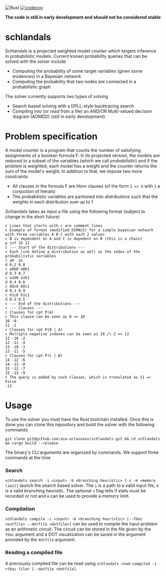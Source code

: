 ![Rust](https://github.com/AlexandreDubray/schlandals/actions/workflows/rust.yml/badge.svg)
[![codecov](https://codecov.io/gh/AlexandreDubray/schlandals/branch/main/graph/badge.svg?token=J4J2I9Q9KX)](https://codecov.io/gh/AlexandreDubray/schlandals)

**The code is still in early development and should not be considered stable**

# schlandals

Schlandals is a projected weighted model counter which targets inference in probabilistic models.
Current known probability queries that can be solved with the solver include
  - Computing the probability of some target variables (given some evidences) in a Bayesian network
  - Computing the probability that two nodes are connected in a probabilistic graph

The solver currently supports two types of solving
  - Search based solving with a DPLL-style backtracing search
  - Compiling into (or read from a file) an AND/OR Multi-valued decision diagram (AOMDD) (still in early development)

# Problem specification

A model counter is a  program that counts the number of satisfying assignments of a boolean formula F.
In its projected version, the models are reduced to a subset of the variables (which we call *probabilistic*) and if the problem is weighted, each model has a weight
and the counter returns the sum of the model's weight.
In addition to that, we impose two more constraints
  - All clauses in the formula F are Horn clauses (of the form `I => h` with `I` a conjuction of literals)
  - The probabilistic variables are partioned into *distributions* such that the weights in each distribution sum up to 1

Schlandals takes as input a file using the following format (subject to change in the short future)
```
c Lines that starts with c are comment lines
c Example of format (modified DIMACS) for a simple bayesian network with three variables A B C with each 2 values
c B is dependent on A and C is depedent on B (this is a chain)
p cnf 16 11
c --- Start of the distributions ---
c Each line define a distribution as well as the index of the probabilistic variables
c a0  a1
d 0.2 0.8
c a0b0 a0b1
d 0.3 0.7
c a1b0 a1b1
d 0.4 0.6
c b0c0 b0c1
d 0.1 0.9
c b1c0 b1c1
d 0.5 0.5
c --- End of the distributions ---
c --- Clauses ---
c Clauses for cpt P(A)
c This clause can be seen as 0 => 10
10 -0
11 -1
c Clauses for cpt P(B | A)
c Multiple negative indexes can be seen as 10 /\ 2 => 12
12 -10 -2
12 -11 -4
13 -10 -3
13 -11 -5
c Clauses for cpt P(C | B)
14 -12 -6
14 -13 -8
15 -12 -7
15 -13 -9
c The query is added by such clauses, which is translated as 11 => False
-11
```

# Usage

To use the solver you must have the Rust toolchain installed. Once this is done you can clone this repository and build the solver with the following commands
```
git clone git@github.com:aia-uclouvain/schlandals.git && cd schlandals && cargo build --release
```
The binary's CLI arguments are organized by commands. We support three commands at the time

### Search

`schlandals search -i <input> -b <branching heuristic> [-s -m <memory limit]` launch the search based solver.
The `i` is a path to a valid input file, `b` is a valid branching heuristic.
The optional `s` flag tells if stats must be recorded or not and `m` can be used to provide a memory limit.

### Compilation

`schlandals compile -i <input> -b <branching heuristic> [--fdac <outfile> --dotfile <dotfile>]` can be used to compile the input problem as an arithmetic circuit.
The circuit can be stored in the file given by the `fdac` argument and a DOT visualization can be saved in the argument provided by the `dotfile` argument.

### Reading a compiled file

A previously compiled file can be read using `schlandals read-compiled -i <fdac file> [--dotfile <dotfile]`.
